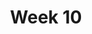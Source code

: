 ---
title: Week 10 
published_at: 2025-05-13
snippet: 10th post.
disable_html_sanitization: true
allow_math: true
---